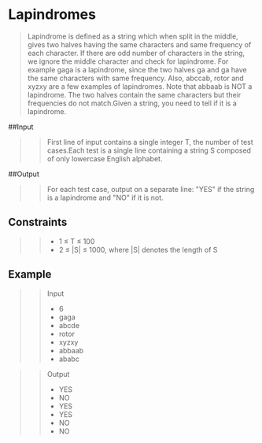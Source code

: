 # Lapindromes

>Lapindrome is defined as a string which when split in the middle, gives two halves having the same characters and same frequency of each character. If there are odd number of characters in the string, we ignore the middle character and check for lapindrome. For example gaga is a lapindrome, since the two halves ga and ga have the same characters with same frequency. Also, abccab, rotor and xyzxy are a few examples of lapindromes. Note that abbaab is NOT a lapindrome. The two halves contain the same characters but their frequencies do not match.Given a string, you need to tell if it is a lapindrome.

##Input
>>First line of input contains a single integer T, the number of test cases.Each test is a single line containing a string S composed of only lowercase English alphabet.

##Output
>>For each test case, output on a separate line: "YES" if the string is a lapindrome and "NO" if it is not.

## Constraints
>> * 1 ≤ T ≤ 100
>> * 2 ≤ |S| ≤ 1000, where |S| denotes the length of S

## Example
>> Input
>> * 6
>> * gaga
>> * abcde
>> * rotor
>> * xyzxy
>> * abbaab
>> * ababc

>> Output
>> * YES
>> * NO
>> * YES
>> * YES
>> * NO
>> * NO
